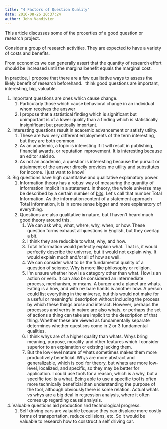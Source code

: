 ```yaml
---
title: "4 Factors of Question Quality"
date: 2016-08-26 20:37:24
author: John Vandivier
---
```




This article discusses some of the properties of a good question or research project.

Consider a group of research activities. They are expected to have a variety of costs and benefits.

From economics we can generally assert that the quantity of research effort should be increased until the marginal benefit equals the marginal cost.

In practice, I propose that there are a few qualitative ways to assess the likely benefit of research beforehand. I think good questions are important, interesting, big, valuable.
<ol>
 	<li>Important questions are ones which cause change.
<ol>
 	<li>Particularly those which cause behavioral change in an individual whom receives the answer</li>
 	<li>I propose that a statistical finding which is significant but unimportant is of a lower quality than a finding which is statistically insignificant but practically important.</li>
</ol>
</li>
 	<li>Interesting questions result in academic advancement or satisfy utility.
<ol>
 	<li>These are two very different employments of the term interesting, but they are both common.</li>
 	<li>As an academic, a topic is interesting if it will result in publishing, financial awards, or reputation improvement. It is interesting because an editor said so.</li>
 	<li>As not an academic, a question is interesting because the pursuit or attainment of the answer directly provides me utility and substitutes for income. I just want to know!</li>
</ol>
</li>
 	<li>Big questions have high quantitative and qualitative explanatory power.
<ol>
 	<li>Information theory has a robust way of measuring the quantity of information implicit in a statement. In theory, the whole universe may be described by a certain number of <a href=\"https://en.wikipedia.org/wiki/Bit\">bits</a>. Let's call that number Total Information. As the information content of a statement approach Total Information, it is in some sense bigger and more explanatory of everything.</li>
 	<li>Questions are also qualitative in nature, but I haven't heard much good theory around this.
<ol>
 	<li>We can ask who, what, where, why, when, or how. These question forms exhaust all questions in English, but they overlap a bit.</li>
 	<li>I think they are reducible to what, why, and how.</li>
 	<li>Total Information would perfectly explain what. That is, it would perfectly describe the universe, but it would not explain why. It would explain much and/or all of how as well.</li>
 	<li>We can consider what to be the fundamental quality of a question of science. Why is more like philosophy or religion.</li>
 	<li>I'm unsure whether how is a category other than what. How is an action or verb. It can also be considered an intermediate process, mechanism, or means. A burger and a planet are whats. Eating is a how, and with my bare hands is another how. A person could list everything in the universe, but this would not make for a useful or meaningful description without including the process by which these things arose and interact. However, perhaps the processes and verbs in nature are also whats, or perhaps the set of actions a thing can take are implicit to the description of that thing. Whether these are viewed as fundamentally separate determines whether questions come in 2 or 3 fundamental qualities.</li>
 	<li>I think whys are of a higher quality than whats. Whys bring meaning, purpose, morality, and other features which I consider superior to an explanation or existing lacking them.</li>
 	<li>But the low-level nature of whats sometimes makes them more productively beneficial. Whys are more abstract and generalizable, which is cool for theory, but whats are more low-level, localized, and specific, so they may be better for application. I could use tools for a reason, which is a why, but a specific tool is a what. Being able to use a specific tool is often more technically beneficial than understanding the purpose of the tool, although obviously there is some relation. Actual whats vs whys are a big deal in regression analysis, where it often comes up regarding causal analysis.</li>
</ol>
</li>
</ol>
</li>
 	<li>Valuable questions aid production and technological progress.
<ol>
 	<li>Self driving cars are valuable because they can displace more costly forms of transportation, reduce collisions, etc. So it would be valuable to research how to construct a self driving car.</li>
</ol>
</li>
</ol>